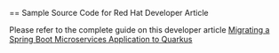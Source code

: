 == Sample Source Code for Red Hat Developer Article

Please refer to the complete guide on this developer article
[Migrating a Spring Boot Microservices Application to Quarkus](https://braindose.blog/2020/04/16/migrating-springboot-microservices-application-quarkus/)
